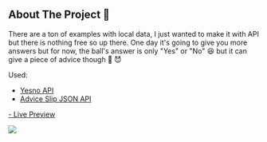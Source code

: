 ## About The Project :8ball:

There are a ton of examples with local data, I just wanted to make it with API but there is nothing free so up there. One day it's going to give you more answers but for now, the ball's answer is only "Yes" or "No" :laughing: but it can give a piece of advice though :crystal_ball: :smiling_imp:

Used:

- [Yesno API](https://yesno.wtf/)
- [Advice Slip JSON API](https://api.adviceslip.com/)

[- Live Preview](https://mia-7-7.github.io/magic-8-ball_api/)

![](demo/ezgif.com-gif-maker.gif)
